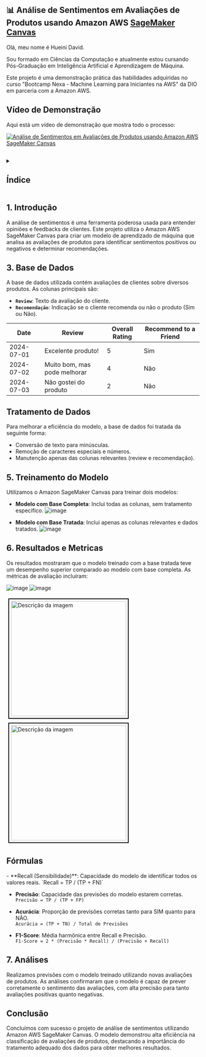 
## 📊 Análise de Sentimentos em Avaliações de Produtos usando Amazon AWS [SageMaker Canvas](https://aws.amazon.com/pt/sagemaker/canvas/)

Olá, meu nome é Hueini David. 

Sou formado em Ciências da Computação e atualmente estou cursando Pós-Graduação em Inteligência Artificial e Aprendizagem de Máquina.

Este projeto é uma demonstração prática das habilidades adquiridas no curso "Bootcamp Nexa - Machine Learning para Iniciantes na AWS" da DIO em parceria com a Amazon AWS.


## Vídeo de Demonstração
Aqui está um vídeo de demonstração que mostra todo o processo:

[![Análise de Sentimentos em Avaliações de Produtos usando Amazon AWS SageMaker Canvas](https://img.youtube.com/vi/eFMpne_vVa8/0.jpg)](https://www.youtube.com/watch?v=eFMpne_vVa8)

##
<details>
  <summary><h2>Índice</h2></summary>
  <table>
    <tr>
      <td>1.</td>
      <td><a href="#1-introdução">Introdução</a></td>
    </tr>
    <tr>
      <td>2.</td>
      <td><a href="#2-conjunto-de-dados">Conjunto de Dados</a></td>
    </tr>
    <tr>
      <td>3.</td>
      <td><a href="#3-base-de-dados">Base de Dados</a></td>
    </tr>
    <tr>
      <td>4.</td>
      <td><a href="#4-tratamento-de-dados">Tratamento de Dados</a></td>
    </tr>
    <tr>
      <td>5.</td>
      <td><a href="#5-treinamento-do-modelo">Treinamento do Modelo</a></td>
    </tr>
    <tr>
      <td>6.</td>
      <td><a href="#6-resultados">Resultados</a></td>
    </tr>
    <tr>
      <td>7.</td>
      <td><a href="#7-análises">Análises</a></td>
    </tr>
    <tr>
      <td>8.</td>
      <td><a href="#8-conclusão">Conclusão</a></td>
    </tr>
  </table>
</details>

##
## 1. Introdução
A análise de sentimentos é uma ferramenta poderosa usada para entender opiniões e feedbacks de clientes. 
Este projeto utiliza o Amazon AWS SageMaker Canvas para criar um modelo de aprendizado de máquina que analisa as avaliações de produtos para identificar sentimentos positivos ou negativos e determinar recomendações.

## 3. Base de Dados

A base de dados utilizada contém avaliações de clientes sobre diversos produtos. As colunas principais são:
- **`Review`**: Texto da avaliação do cliente.
- **`Recomendação`**: Indicação se o cliente recomenda ou não o produto (Sim ou Não).

| Date       | Review                | Overall Rating | Recommend to a Friend |
|------------|------------------------|----------------|------------------------|
| 2024-07-01 | Excelente produto!    | 5              | Sim                    |
| 2024-07-02 | Muito bom, mas pode melhorar | 4              | Não                    |
| 2024-07-03 | Não gostei do produto | 2              | Não                    |




## Tratamento de Dados

Para melhorar a eficiência do modelo, a base de dados foi tratada da seguinte forma:
- Conversão de texto para minúsculas.
- Remoção de caracteres especiais e números.
- Manutenção apenas das colunas relevantes (review e recomendação).

## 5. Treinamento do Modelo

Utilizamos o Amazon SageMaker Canvas para treinar dois modelos:
- **Modelo com Base Completa**: Inclui todas as colunas, sem tratamento específico.
![image](https://github.com/user-attachments/assets/beaac05b-d6e3-459c-9649-952e54a4506a)

- **Modelo com Base Tratada**: Inclui apenas as colunas relevantes e dados tratados.
![image](https://github.com/user-attachments/assets/aeed1bf7-e4b0-4e46-9530-6d724a6466e8)


## 6. Resultados e Metricas

Os resultados mostraram que o modelo treinado com a base tratada teve um desempenho superior comparado ao modelo com base completa. As métricas de avaliação incluíram:

![image](https://github.com/user-attachments/assets/68c88905-12c1-4ea0-a7c5-eae928afcf4b)
![image](https://github.com/user-attachments/assets/c7bf6079-4df0-4b8e-a0c4-c9719be424ed)

<p>
  <img src="https://github.com/user-attachments/assets/e940806b-e9f7-47a1-9e41-b68a0a11a395" alt="Descrição da imagem" width="300" style="display: inline-block; border: 2px solid black; padding: 5px; margin: 5px;"/>
  <img src="https://github.com/user-attachments/assets/f1d4a4b0-dfbc-4e59-8c8e-28ad14cc7591" alt="Descrição da imagem" width="300" style="display: inline-block; border: 2px solid black; padding: 5px; margin: 5px;"/>
</p>


<h2>Fórmulas</h2>
- **Recall (Sensibilidade)**: Capacidade do modelo de identificar todos os valores reais.  
`Recall = TP / (TP + FN)`

- **Precisão**: Capacidade das previsões do modelo estarem corretas.  
`Precisão = TP / (TP + FP)`

- **Acurácia**: Proporção de previsões corretas tanto para SIM quanto para NÃO.  
`Acurácia = (TP + TN) / Total de Previsões`

- **F1-Score**: Média harmônica entre Recall e Precisão.  
`F1-Score = 2 * (Precisão * Recall) / (Precisão + Recall)`





## 7. Análises

Realizamos previsões com o modelo treinado utilizando novas avaliações de produtos. As análises confirmaram que o modelo é capaz de prever corretamente o sentimento das avaliações, com alta precisão para tanto avaliações positivas quanto negativas.

## Conclusão

Concluímos com sucesso o projeto de análise de sentimentos utilizando Amazon AWS SageMaker Canvas. O modelo demonstrou alta eficiência na classificação de avaliações de produtos, destacando a importância do tratamento adequado dos dados para obter melhores resultados.
